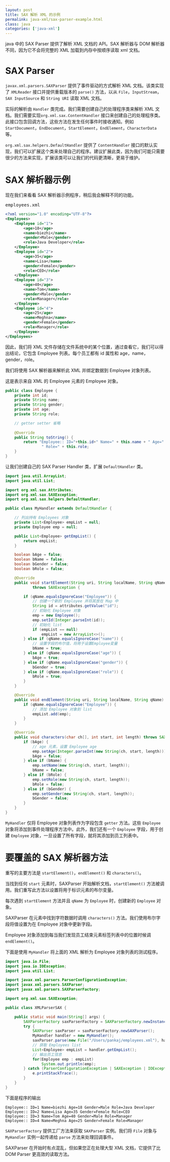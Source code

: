 ```yaml
---
layout: post
title: SAX 解析 XML 的示例
permalink: java-xml/sax-parser-example.html
class: java
categories: ['java-xml']
---
```


java 中的 SAX Parser 提供了解析 XML 文档的 API。SAX 解析器与 DOM 解析器不同，因为它不会将完整的 XML 加载到内存中按顺序读取 xml 文档。

# SAX Parser

`javax.xml.parsers.SAXParser` 提供了事件驱动的方式解析 XML 文档。该类实现了 `XMLReader` 接口并提供重载版本的 `parse()` 方法，以从 `File`，`InputStream`，`SAX InputSource` 和 `String URI` 读取 XML 文档。

实际的解析由 `Handler` 类完成。我们需要创建自己的处理程序类来解析 XML 文档。我们需要实现`org.xml.sax.ContentHandler` 接口来创建自己的处理程序类。此接口包含回调方法，这些方法在发生任何事件时接收通知。例如 `StartDocument`，`EndDocument`，`StartElement`，`EndElement`，`CharacterData` 等。

`org.xml.sax.helpers.DefaultHandler` 提供了 `ContentHandler` 接口的默认实现，我们可以扩展这个类来处理自己的程序。建议扩展此类，因为我们可能只需要很少的方法来实现，扩展该类可以让我们的代码更清晰，更易于维护。

# SAX 解析器示例

现在我们来看看 SAX 解析器示例程序，稍后我会解释不同的功能。

<kbd>employees.xml</kbd>

```xml
<?xml version="1.0" encoding="UTF-8"?>
<Employees>
    <Employee id="1">
        <age>18</age>
        <name>biezhi</name>
        <gender>Male</gender>
        <role>Java Developer</role>
    </Employee>
    <Employee id="2">
        <age>35</age>
        <name>Lisa</name>
        <gender>Female</gender>
        <role>CEO</role>
    </Employee>
    <Employee id="3">
        <age>40</age>
        <name>Tom</name>
        <gender>Male</gender>
        <role>Manager</role>
    </Employee>
    <Employee id="4">
        <age>25</age>
        <name>Meghna</name>
        <gender>Female</gender>
        <role>Manager</role>
    </Employee>
</Employees>
```

因此，我们将 XML 文件存储在文件系统中的某个位置，通过查看它，我们可以得出结论，它包含 Employee 列表。每个员工都有 id 属性和 age，name，gender，role。

我们将使用 SAX 解析器来解析此 XML 并绑定数据到 Employee 对象列表。

这是表示来自 XML 的 Employee 元素的 Employee 对象。

```java
public class Employee {
    private int id;
    private String name;
    private String gender;
    private int age;
    private String role;

    // getter setter 省略
    
    @Override
    public String toString() {
        return "Employee:: ID="+this.id+" Name=" + this.name + " Age=" + this.age + " Gender=" + this.gender +
                " Role=" + this.role;
    }
}
```

让我们创建自己的 SAX Parser Handler 类，扩展 `DefaultHandler` 类。

```java
import java.util.ArrayList;
import java.util.List;

import org.xml.sax.Attributes;
import org.xml.sax.SAXException;
import org.xml.sax.helpers.DefaultHandler;

public class MyHandler extends DefaultHandler {

    // 列出持有 Employees 对象
    private List<Employee> empList = null;
    private Employee emp = null;

    public List<Employee> getEmpList() {
        return empList;
    }

    boolean bAge = false;
    boolean bName = false;
    boolean bGender = false;
    boolean bRole = false;

    @Override
    public void startElement(String uri, String localName, String qName, Attributes attributes)
            throws SAXException {

        if (qName.equalsIgnoreCase("Employee")) {
            // 创建一个新的 Employee 并将其放在 Map 中
            String id = attributes.getValue("id");
            // 初始化 Employee 对象
            emp = new Employee();
            emp.setId(Integer.parseInt(id));
            // 初始化 list
            if (empList == null)
                empList = new ArrayList<>();
        } else if (qName.equalsIgnoreCase("name")) {
            // 设置字段的布尔值，将用于设置Employee变量
            bName = true;
        } else if (qName.equalsIgnoreCase("age")) {
            bAge = true;
        } else if (qName.equalsIgnoreCase("gender")) {
            bGender = true;
        } else if (qName.equalsIgnoreCase("role")) {
            bRole = true;
        }
    }

    @Override
    public void endElement(String uri, String localName, String qName) throws SAXException {
        if (qName.equalsIgnoreCase("Employee")) {
            // 添加 Employee 对象到 list
            empList.add(emp);
        }
    }

    @Override
    public void characters(char ch[], int start, int length) throws SAXException {
        if (bAge) {
            // age 元素，设置 Employee age
            emp.setAge(Integer.parseInt(new String(ch, start, length)));
            bAge = false;
        } else if (bName) {
            emp.setName(new String(ch, start, length));
            bName = false;
        } else if (bRole) {
            emp.setRole(new String(ch, start, length));
            bRole = false;
        } else if (bGender) {
            emp.setGender(new String(ch, start, length));
            bGender = false;
        }
    }
}
```

`MyHandler` 仅将 Employee 对象列表作为字段包含 `getter` 方法。这些 `Employee` 对象将添加到事件处理程序方法中。此外，我们还有一个 `Employee` 字段，用于创建 `Employee` 对象，一旦设置了所有字段，就将其添加到员工列表中。

# 要覆盖的 SAX 解析器方法

重写的主要方法是 `startElement()`，`endElement()` 和 `characters()`。

当找到任何 `start` 元素时，SAXParser 开始解析文档，`startElement()` 方法被调用。我们重写此方法以设置将用于标识元素的布尔变量。

每次遇到 `startElement` 方法并且 `qName` 为 `Employee` 时，创建新的 `Employee` 对象。

SAXParser 在元素中找到字符数据时调用 `characters()` 方法。我们使用布尔字段将值设置为在 Employee 对象中更新字段。

Employee 对象添加到每当我们发现员工结束元素标签列表中的位置时候调 `endElement()`。

下面是使用 `MyHandler` 将上面的 XML 解析为 Employee 对象列表的测试程序。

```java
import java.io.File;
import java.io.IOException;
import java.util.List;

import javax.xml.parsers.ParserConfigurationException;
import javax.xml.parsers.SAXParser;
import javax.xml.parsers.SAXParserFactory;

import org.xml.sax.SAXException;

public class XMLParserSAX {

    public static void main(String[] args) {
        SAXParserFactory saxParserFactory = SAXParserFactory.newInstance();
        try {
            SAXParser saxParser = saxParserFactory.newSAXParser();
            MyHandler handler = new MyHandler();
            saxParser.parse(new File("/Users/pankaj/employees.xml"), handler);
            // 获取 Employees list
            List<Employee> empList = handler.getEmpList();
            // 输出员工信息
            for(Employee emp : empList)
                System.out.println(emp);
        } catch (ParserConfigurationException | SAXException | IOException e) {
            e.printStackTrace();
        }
    }
}
```

下面是程序的输出

```shell
Employee:: ID=1 Name=biezhi Age=18 Gender=Male Role=Java Developer
Employee:: ID=2 Name=Lisa Age=35 Gender=Female Role=CEO
Employee:: ID=3 Name=Tom Age=40 Gender=Male Role=Manager
Employee:: ID=4 Name=Meghna Age=25 Gender=Female Role=Manager
```

`SAXParserFactory` 提供工厂方法来获取 `SAXParser` 实例。我们将 `File` 对象与 `MyHandler` 实例一起传递给 `parse` 方法来处理回调事件。

SAXParser 在开始时有点混乱，但如果您正在处理大型 XML 文档，它提供了比 DOM Parser 更高效的读取方法。